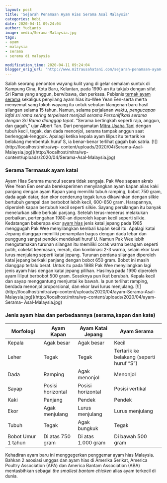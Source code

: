 ```yaml
---
layout: post
title: 'Sejarah Penamaan Ayam Hias Serama Asal Malaysia'
categories: hobi
date: 2020-04-11 09:24:04
author: Yudianto
image: media/Serama-Malaysia.jpg
tags:
- ayam
- malaysia
- serama
- serama di malaysia

modification_time: 2020-04-11 09:24:04
blogger_orig_url: "http://www.mitrausahatani.com/sejarah-penamaan-ayam-hias-serama-asal.html"
---
```


Salah seorang penonton wayang kulit yang di gelar semalam suntuk di Kampung
Cina, Kota Baru, Kelantan, pada 1990-an itu takjub dengan sifat Sri Rama yang
anggun, berwibawa, dan perkasa. Pebisnis [ternak ayam
serama](https://www.mitrausahatani.com/prospek-bisnis-menjanjikan-budidaya.html)
sekaligus penyilang ayam hias itu-Wee Yean Een-serta merta menyemat sang tokoh
wayang itu untuk sebutan klangenan baru hasil silangan selama 15 tahun. Namun,
selama perjalanan waktu, _pengucapan lafal sri rama sering terpeleset menjadi
serama Personifikasi serama dengan Sri Rama dianggap tepat_. “Serama
bertingkah seperti raja, anggun, dan gagah,” ujar Albert Tan. Dari pengamatan
[Mitra Usaha Tani](https://www.mitrausahatani.com) dengan tubuh kecil, tegak, dan dada
menonjol, serama tampak anggun saat berlenggak-lenggok. Apalagi ketika kepala
ayam liliput itu tertarik ke belakang membentuk huruf S, ia benar-benar
terlihat gagah bak satria. [![](http://localhost/mitra/wp-
content/uploads/2020/04/Serama-Asal-Malaysia.jpg)](http://localhost/mitra/wp-
content/uploads/2020/04/Serama-Asal-Malaysia.jpg)

### Serama Termasuk ayam katai

Ayam Hias Serama muncul secara tidak sengaja. Pak Wee sapaan akrab Wee Yean
Een semula bereksperimen menyilangkan ayam kapan alias kaki panjang dengan
ayam Kapan yang memiliki tubuh ramping, bobot 750 gram, dada agak datar, dan
ekor cenderung tegak lurus dikawinkan dengan silkie bertubuh gempal dan
berbobot lebih kecil, 600-650 gram. Harapannya, diperoleh kapan bertubuh kecil
seperti silkie. Sayang persilangan itu banyak menelurkan silkie berkaki
panjang. Setelah terus-menerus melakukan perbaikan, pertengahan 1980-an
diperoleh kapan kecil seperti silkie. Kedatangan beberapa ekor [ayam
hias](https://www.mitrausahatani.com/topik/ayam-hias) jenis katai jepang pada 1985
menggugah Pak Wee menyilangkan kembali kapan kecil itu. Apalagi katai Jepang
dianggap memiliki penampilan bagus dengan dada lebar dan punggung sangat
pendek mendekati huruf U. Namun Pak Wee lebih mengutamakan turunan silangan
itu memiliki corak warna beragam seperti putih, cokelat keemasan, merah, dan
kombinasi 2-3 warna, selain ekor lawi lurus menjulang seperti katai jepang.
Turunan perdana silangan diperoleh katai jepang berkaki panjang dengan bobot
650 gram. Bobot ini masih dianggap terlalu berat. Untuk itu pada 1988 Pak Wee
menyilangkan lagi jenis ayam hias dengan katai jepang pilihan. Hasilnya pada
1990 diperoleh ayam liliput berbobot 500 gram. Sosoknya pun ikut berubah.
Kepala kecil dan sayap menggantung menjuntai ke bawah. Ia pun terlihat
ramping, berdada menonjol proporsional, dan ekor lawi lurus menjulang.
[![](http://localhost/mitra/wp-content/uploads/2020/04/ayam-Serama-Asal-
Malaysia.jpg)](http://localhost/mitra/wp-content/uploads/2020/04/ayam-Serama-
Asal-Malaysia.jpg)

### Jenis ayam hias dan perbedaannya (serama,kapan dan kate)

**Morfologi** | **Ayam Kapan** | **Ayam Katai Jepang** | **Ayam Serama**  
---|---|---|---  
Kepala | Agak besar | Agak besar | Kecil  
Leher | Tegak | Tegak | Tertarik ke belakang (seperti huruf “S”)  
Dada | Ramping | Agak menonjol | Menonjol  
Sayap | Posisi horizontal | Posisi horizontal | Posisi vertikal  
Kaki | Panjang | Pendek | Pendek  
Ekor | Agak menjulang | Lurus menjulang | Lurus menjulang  
Tubuh | Tegak | Agak bungkuk | Tegak  
Bobot Umur 1 tahun | Di atas 750 gram | Di atas 1.000 gram | Di bawah 500 gram  
Kehadiran ayam baru ini menggegerkan penggemar ayam hias Malaysia. Bahkan 2
asosiasi unggas dan ayam hias di Amerika Serikat, America Poultry Association
(APA) dan America Bantam Association (ABA) mentasbihkan sebagai _the smallest
bantam chicken_ alias ayam terkecil di dunia.


